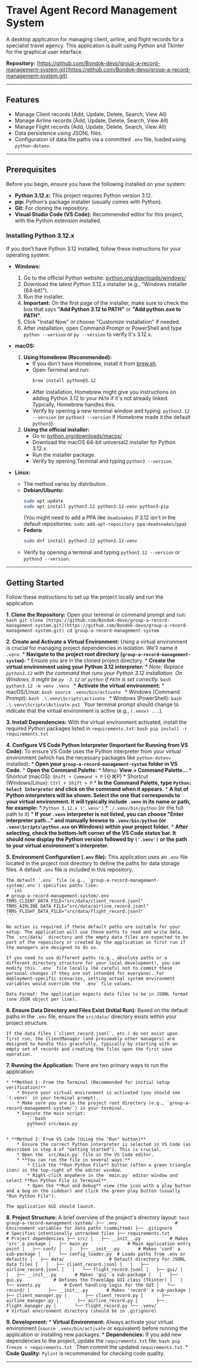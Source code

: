 # Travel Agent Record Management System

A desktop application for managing client, airline, and flight records for a specialist travel agency. This application is built using Python and Tkinter for the graphical user interface.

**Repository:** [https://github.com/Bondok-devo/group-a-record-management-system.git](https://github.com/Bondok-devo/group-a-record-management-system.git)

---

## Features

* Manage Client records (Add, Update, Delete, Search, View All)
* Manage Airline records (Add, Update, Delete, Search, View All)
* Manage Flight records (Add, Update, Delete, Search, View All)
* Data persistence using JSONL files.
* Configuration of data file paths via a committed `.env` file, loaded using `python-dotenv`.

---

## Prerequisites

Before you begin, ensure you have the following installed on your system:

* **Python 3.12.x:** This project requires Python version 3.12.
* **pip:** Python's package installer (usually comes with Python).
* **Git:** For cloning the repository.
* **Visual Studio Code (VS Code):** Recommended editor for this project, with the Python extension installed.

### Installing Python 3.12.x

If you don't have Python 3.12 installed, follow these instructions for your operating system:

* **Windows:**
    1.  Go to the official Python website: [python.org/downloads/windows/](https://www.python.org/downloads/windows/)
    2.  Download the latest Python 3.12.x installer (e.g., "Windows installer (64-bit)").
    3.  Run the installer.
    4.  **Important:** On the first page of the installer, make sure to check the box that says **"Add Python 3.12 to PATH"** or **"Add python.exe to PATH"**.
    5.  Click "Install Now" or choose "Customize installation" if needed.
    6.  After installation, open Command Prompt or PowerShell and type `python --version` or `py --version` to verify it's 3.12.x.

* **macOS:**
    1.  **Using Homebrew (Recommended):**
        * If you don't have Homebrew, install it from [brew.sh](https://brew.sh/).
        * Open Terminal and run:
            ```bash
            brew install python@3.12
            ```
        * After installation, Homebrew might give you instructions on adding Python 3.12 to your `PATH` if it's not already linked. Typically, Homebrew handles this.
        * Verify by opening a new terminal window and typing: `python3.12 --version` (or `python3 --version` if Homebrew made it the default `python3`).
    2.  **Using the official installer:**
        * Go to [python.org/downloads/macos/](https://www.python.org/downloads/macos/)
        * Download the macOS 64-bit universal2 installer for Python 3.12.x.
        * Run the installer package.
        * Verify by opening Terminal and typing `python3 --version`.

* **Linux:**
    * The method varies by distribution.
    * **Debian/Ubuntu:**
        ```bash
        sudo apt update
        sudo apt install python3.12 python3.12-venv python3-pip
        ```
        (You might need to add a PPA like `deadsnakes` if 3.12 isn't in the default repositories: `sudo add-apt-repository ppa:deadsnakes/ppa`)
    * **Fedora:**
        ```bash
        sudo dnf install python3.12 python3.12-venv
        ```
    * Verify by opening a terminal and typing `python3.12 --version` or `python3 --version`.

---

## Getting Started

Follow these instructions to set up the project locally and run the application.

**1. Clone the Repository:**
    Open your terminal or command prompt and run:
    ```bash
    git clone [https://github.com/Bondok-devo/group-a-record-management-system.git](https://github.com/Bondok-devo/group-a-record-management-system.git)
    cd group-a-record-management-system
    ```

**2. Create and Activate a Virtual Environment:**
    Using a virtual environment is crucial for managing project dependencies in isolation. We'll name it `.venv`.
    * **Navigate to the project root directory (`group-a-record-management-system`):**
        * Ensure you are in the cloned project directory.
    * **Create the virtual environment using your Python 3.12 interpreter:**
        * *Note: Replace `python3.12` with the command that runs your Python 3.12 installation. On Windows, it might be `py -3.12` or `python` if `PATH` is set correctly.*
        ```bash
        python3.12 -m venv .venv
        ```
    * **Activate the virtual environment:**
        * macOS/Linux:
            ```bash
            source .venv/bin/activate
            ```
        * Windows (Command Prompt):
            ```bash
            .\.venv\Scripts\activate
            ```
        * Windows (PowerShell):
            ```bash
            .\.venv\Scripts\Activate.ps1
            ```
    Your terminal prompt should change to indicate that the virtual environment is active (e.g., `(.venv) ...`).

**3. Install Dependencies:**
    With the virtual environment activated, install the required Python packages listed in `requirements.txt`:
    ```bash
    pip install -r requirements.txt
    ```

**4. Configure VS Code Python Interpreter (Important for Running from VS Code):**
    To ensure VS Code uses the Python interpreter from your virtual environment (which has the necessary packages like `python-dotenv` installed):
    * **Open your `group-a-record-management-system` folder in VS Code.**
    * **Open the Command Palette:**
        * Menu: **View > Command Palette…**
        * Shortcut (macOS): `Shift + Command + P` (⇧⌘P)
        * Shortcut (Windows/Linux): `Ctrl + Shift + P`
    * **In the Command Palette, type `Python: Select Interpreter` and click on the command when it appears.**
    * **A list of Python interpreters will be shown. Select the one that corresponds to your virtual environment. It will typically include `.venv` in its name or path, for example:**
        * `Python 3.12.x ('.venv')`
        * `./.venv/bin/python` (or the full path to it)
    * **If your `.venv` interpreter is not listed, you can choose "Enter interpreter path..." and manually browse to `.venv/bin/python` (or `.venv\Scripts\python.exe` on Windows) within your project folder.**
    * **After selecting, check the bottom-left corner of the VS Code status bar. It should now display the Python version followed by `('.venv')` or the path to your virtual environment's interpreter.**

**5. Environment Configuration (`.env` file):**
    This application uses an `.env` file located in the project root directory to define the paths for data storage files. A default `.env` file is included in this repository.

    The default `.env` file (e.g., `group-a-record-management-system/.env`) specifies paths like:
    ```ini
    # group-a-record-management-system/.env
    TRMS_CLIENT_DATA_FILE="src/data/client_record.jsonl"
    TRMS_AIRLINE_DATA_FILE="src/data/airline_record.jsonl"
    TRMS_FLIGHT_DATA_FILE="src/data/flight_record.jsonl"
    ```

    No action is required if these default paths are suitable for your setup. The application will use these paths to read and write data. The `src/data/` directory and the empty data files are expected to be part of the repository or created by the application on first run if the managers are designed to do so.

    If you need to use different paths (e.g., absolute paths or a different directory structure for your local development), you can modify this `.env` file locally (be careful not to commit these personal changes if they are not intended for everyone). For deployment-specific scenarios, setting actual system environment variables would override the `.env` file values.

    Data Format: The application expects data files to be in JSONL format (one JSON object per line).

**6. Ensure Data Directory and Files Exist (Initial Run):**
    Based on the default paths in the `.env` file, ensure the `src/data/` directory exists within your project structure.

    If the data files (`client_record.jsonl`, etc.) do not exist upon first run, the ClientManager (and presumably other managers) are designed to handle this gracefully, typically by starting with an empty set of records and creating the files upon the first save operation.

**7. Running the Application:**
    There are two primary ways to run the application:

    * **Method 1: From the Terminal (Recommended for initial setup verification)**
        * Ensure your virtual environment is activated (you should see `(.venv)` in your terminal prompt).
        * Make sure you are in the project root directory (e.g., `group-a-record-management-system/`) in your terminal.
        * Execute the main script:
            ```bash
            python3 src/main.py
            ```

    * **Method 2: From VS Code (Using the "Run" button)**
        * Ensure the correct Python interpreter is selected in VS Code (as described in step 4 of "Getting Started"). This is crucial.
        * Open the `src/main.py` file in the VS Code editor.
        * **You can run the file in several ways:**
            * Click the **Run Python File** button (often a green triangle icon) in the top-right of the editor window.
            * Right-click anywhere in the `main.py` editor window and select **Run Python File in Terminal**.
            * Open the **Run and Debug** view (the icon with a play button and a bug on the sidebar) and click the green play button (usually "Run Python File").

    The application GUI should launch.

**8. Project Structure:**
    A brief overview of the project's directory layout:
    ```text
    group-a-record-management-system/
    ├── .env                      # Environment variables for data paths (committed)
    ├── .gitignore                # Specifies intentionally untracked files
    ├── requirements.txt          # Project dependencies
    ├── src/
    │   ├── __init__.py           # Makes 'src' a package
    │   ├── main.py               # Main application entry point
    │   ├── conf/
    │   │   ├── __init__.py       # Makes 'conf' a sub-package
    │   │   └── config_loader.py  # Loads paths from .env or defaults
    │   ├── data/                 # Default directory for JSONL data files
    │   │   ├── client_record.jsonl
    │   │   ├── airline_record.jsonl
    │   │   └── flight_record.jsonl
    │   ├── gui/
    │   │   ├── __init__.py       # Makes 'gui' a sub-package
    │   │   ├── gui.py            # Defines the TravelApp GUI class (Tkinter)
    │   │   └── events.py         # Event handling logic for the GUI
    │   └── record/
    │       ├── __init__.py       # Makes 'record' a sub-package
    │       ├── client_manager.py
    │       ├── client_record.py
    │       ├── airline_manager.py
    │       ├── airline_record.py
    │       ├── flight_manager.py
    │       └── flight_record.py
    └── .venv/                    # Virtual environment directory (should be in .gitignore)
    ```

**9. Development:**
    * **Virtual Environment:** Always activate your virtual environment (`source .venv/bin/activate` or equivalent) before running the application or installing new packages.
    * **Dependencies:** If you add new dependencies to the project, update the `requirements.txt` file:
        ```bash
        pip freeze > requirements.txt
        ```
        Then commit the updated `requirements.txt`.
    * **Code Quality:** `Pylint` is recommended for checking code quality.

---